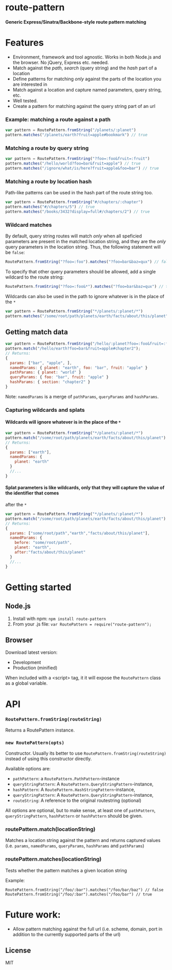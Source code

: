route-pattern
=

#### Generic Express/Sinatra/Backbone-style route pattern matching

# Features

* Environment, framework and tool agnostic. Works in both Node.js and the browser. No jQuery, Express etc. needed.
* Match against the *path*, *search* (query string) and the *hash* part of a location
* Define patterns for matching *only* against the parts of the location you are interested in
* Match against a location and capture named parameters, query string, etc.
* Well tested.
* Create a pattern for matching against the query string part of an url

### Example: matching a route against a path 

```js
var pattern = RoutePattern.fromString("/planets/:planet")
pattern.matches("/planets/earth?fruit=apple#bookmark") // true
```

### Matching a route by query string

```js
var pattern = RoutePattern.fromString("?foo=:foo&fruit=:fruit")
pattern.matches("/hello/world?foo=bar&fruit=apple") // true
pattern.matches("/ignore/what/is/here?fruit=apple&foo=bar") // true
```

### Matching a route by location hash

Path-like patterns can be used in the hash part of the route string too.

```js
var pattern = RoutePattern.fromString("#/chapters/:chapter")
pattern.matches("#/chapters/5") // true
pattern.matches("/books/3432?display=full#/chapters/2") // true
```

### Wildcard matches 

By default, query string routes will match *only* when all speficied parameters are present in 
the matched location string, and they are the *only* query parameters in the location string.
Thus, the following statement will be `false`:

```js
RoutePattern.fromString("?foo=:foo").matches("?foo=bar&baz=qux") // false
```

To specify that other query parameters should be allowed, add a single wildcard to the route string:

```js
RoutePattern.fromString("?foo=:foo&*").matches("?foo=bar&baz=qux") // true
```

Wildcards can also be used in the path to ignore whatever is in the place of the `*`

```js
var pattern = RoutePattern.fromString("*/planets/:planet/*")
pattern.matches("/some/root/path/planets/earth/facts/about/this/planet") // true
```

## Getting match data

```js
var pattern = RoutePattern.fromString("/hello/:planet?foo=:foo&fruit=:fruit#:section")
pattern.match("/hello/earth?foo=bar&fruit=apple#chapter2");
// Returns:
{
  params: ["bar", "apple", ],
  namedParams: { planet: "earth", foo: "bar", fruit: "apple" }
  pathParams: { planet: "world" }
  queryParams: { foo: "bar", fruit: "apple" }
  hashParams: { section: "chapter2" }
}
```

Note: `namedParams` is a merge of `pathParams`, `queryParams` and `hashParams`.

### Capturing wildcards and splats

#### Wildcards will ignore whatever is in the place of the `*`

```js
var pattern = RoutePattern.fromString("*/planets/:planet/*")
pattern.match("/some/root/path/planets/earth/facts/about/this/planet") // true
// Returns:
{
  params: ["earth"],
  namedParams: {
    planet: "earth"
  }
  //...
}
```

#### Splat parameters is like wildcards, only that they will capture the value of the identifier that comes
after the `*` 

```js
var pattern = RoutePattern.fromString("*/planets/:planet/*")
pattern.match("/some/root/path/planets/earth/facts/about/this/planet")
// Returns:
{
  params: ["some/root/path","earth","facts/about/this/planet"],
  namedParams: {
    before: "some/root/path",
    planet: "earth",
    after:"facts/about/this/planet"
  }
  //...
}
```

# Getting started

## Node.js
1. Install with npm: `npm install route-pattern`
2. From your .js file: `var RoutePattern = require("route-pattern");` 

## Browser
Download latest version:
* Development
* Production (minified)

When included with a &lt;script&gt; tag, it it will expose the `RoutePattern` class as a global variable.

# API

### `RoutePattern.fromString(routeString)`
Returns a RoutePattern instance.

### `new RoutePattern(opts)`
Constructor. Usually its better to use `RoutePattern.fromString(routeString)` instead of using this constructor directly.

Available options are:

* `pathPattern`: a `RoutePattern.PathPattern`-instance
* `queryStringPattern`: A `RoutePattern.QueryStringPattern`-instance,
* `hashPattern`: A `RoutePattern.HashStringPattern`-instance,
* `queryStringPattern`: A `RoutePattern.QueryStringPattern`-instance,
* `routeString`: A reference to the original routestring (optional)

All options are optional, but to make sense, at least one of `pathPattern`, `queryStringPattern`, `hashPattern` or `hashPattern` should be given.

### routePattern.match(locationString)
Matches a location string against the pattern and returns captured values (i.e.
`params`, `namedParams`, `queryParams`, `hashParams` and `pathParams`)

### routePattern.matches(locationString)
Tests whether the pattern matches a given location string

Example:
```
RoutePattern.fromString("/foo/:bar").matches("/foo/bar/baz") // false
RoutePattern.fromString("/foo/:bar").matches("/foo/bar") // true
```


# Future work:
* Allow pattern matching against the full url (i.e. scheme, domain, port in addition to the currently supported parts of
the url)


## License

MIT